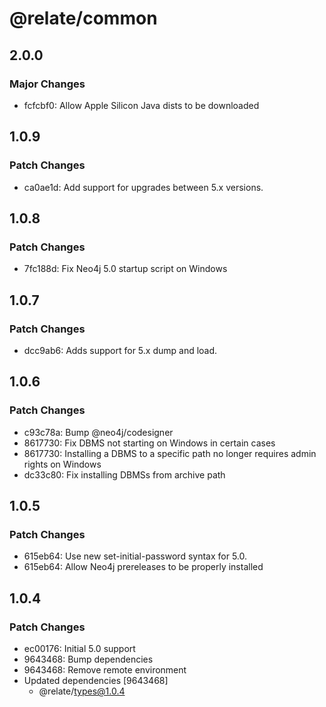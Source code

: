 # @relate/common

## 2.0.0

### Major Changes

-   fcfcbf0: Allow Apple Silicon Java dists to be downloaded

## 1.0.9

### Patch Changes

-   ca0ae1d: Add support for upgrades between 5.x versions.

## 1.0.8

### Patch Changes

-   7fc188d: Fix Neo4j 5.0 startup script on Windows

## 1.0.7

### Patch Changes

-   dcc9ab6: Adds support for 5.x dump and load.

## 1.0.6

### Patch Changes

-   c93c78a: Bump @neo4j/codesigner
-   8617730: Fix DBMS not starting on Windows in certain cases
-   8617730: Installing a DBMS to a specific path no longer requires admin rights on Windows
-   dc33c80: Fix installing DBMSs from archive path

## 1.0.5

### Patch Changes

-   615eb64: Use new set-initial-password syntax for 5.0.
-   615eb64: Allow Neo4j prereleases to be properly installed

## 1.0.4

### Patch Changes

-   ec00176: Initial 5.0 support
-   9643468: Bump dependencies
-   9643468: Remove remote environment
-   Updated dependencies [9643468]
    -   @relate/types@1.0.4

